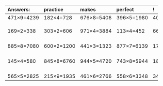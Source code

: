 | Answers: | practice | makes | perfect | ! |
| :--- | :--- | :--- | :--- | :--- |
| 471×9=4239 | 182×4=728 | 676×8=5408 | 396×5=1980 | 401×5=2005 | 
|   |   |   |   |   | 
|   |   |   |   |   | 
|   |   |   |   |   | 
| 169×2=338 | 303×2=606 | 971×4=3884 | 113×4=452 | 665×8=5320 | 
|   |   |   |   |   | 
|   |   |   |   |   | 
|   |   |   |   |   | 
|   |   |   |   |   | 
| 885×8=7080 | 600×2=1200 | 441×3=1323 | 877×7=6139 | 179×4=716 | 
|   |   |   |   |   | 
|   |   |   |   |   | 
|   |   |   |   |   | 
|   |   |   |   |   | 
| 145×4=580 | 845×8=6760 | 944×5=4720 | 743×8=5944 | 180×7=1260 | 
|   |   |   |   |   | 
|   |   |   |   |   | 
|   |   |   |   |   | 
|   |   |   |   |   | 
| 565×5=2825 | 215×9=1935 | 461×6=2766 | 558×6=3348 | 343×6=2058 | 
